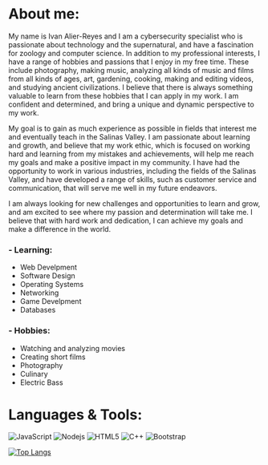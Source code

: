 # About me:
My name is Ivan Alier-Reyes and I am a cybersecurity specialist who is passionate about technology and the supernatural, and have a fascination for zoology and computer science. In addition to my professional interests, I have a range of hobbies and passions that I enjoy in my free time. These include photography, making music, analyzing all kinds of music and films from all kinds of ages, art, gardening, cooking, making and editing videos, and studying ancient civilizations. I believe that there is always something valuable to learn from these hobbies that I can apply in my work. I am confident and determined, and bring a unique and dynamic perspective to my work.

My goal is to gain as much experience as possible in fields that interest me and eventually teach in the Salinas Valley. I am passionate about learning and growth, and believe that my work ethic, which is focused on working hard and learning from my mistakes and achievements, will help me reach my goals and make a positive impact in my community. I have had the opportunity to work in various industries, including the fields of the Salinas Valley, and have developed a range of skills, such as customer service and communication, that will serve me well in my future endeavors.

I am always looking for new challenges and opportunities to learn and grow, and am excited to see where my passion and determination will take me. I believe that with hard work and dedication, I can achieve my goals and make a difference in the world.

### - Learning:
- Web Develpment
- Software Design
- Operating Systems
- Networking
- Game Develpment
- Databases

### - Hobbies:
- Watching and analyzing movies
- Creating short films
- Photography
- Culinary 
- Electric Bass

# Languages & Tools:
![JavaScript](https://img.shields.io/badge/-JavaScript-black?style=flat-square&logo=javascript)
![Nodejs](https://img.shields.io/badge/-Nodejs-black?style=flat-square&logo=Node.js)
![HTML5](https://img.shields.io/badge/-HTML5-E34F26?style=flat-square&logo=html5&logoColor=white)
![C++](https://img.shields.io/badge/-C++-1572B6?style=flat-square&logo=css3)
![Bootstrap](https://img.shields.io/badge/-Bootstrap-563D7C?style=flat-square&logo=bootstrap)

[![Top Langs](https://github-readme-stats.vercel.app/api/top-langs/?username=dr-huitzil&layout=compact)](https://github.com/dr-huitzil/github-readme-stats)

              




